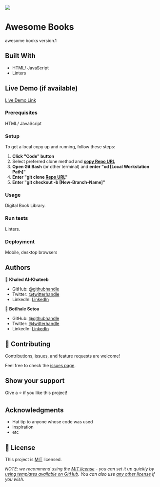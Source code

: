 ![](https://img.shields.io/badge/Microverse-blueviolet)

# Awesome Books

awesome books version.1


## Built With

- HTML/ JavaScript
- Linters

## Live Demo (if available)

[Live Demo Link](https://livedemo.com)


### Prerequisites
HTML/ JavaScript
### Setup
To get a local copy up and running, follow these steps:
1. **Click "Code" button**
2. Select preferred clone method and [**copy Repo URL**](https://github.com/Khaled-AlKhateeb/awesome-books.git)
3. **Open Git Bash** (or other terminal) and **enter "cd [Local Workstation Path]"**
4. **Enter "git clone [Repo URL](https://github.com/Khaled-AlKhateeb/awesome-books.git)"**
5. **Enter "git checkout -b [New-Branch-Name]"**

### Usage
Digital Book Library.

### Run tests
Linters.

### Deployment
Mobile, desktop browsers


## Authors

👤 **Khaled Al-Khateeb**

- GitHub: [@githubhandle](https://github.com/Khaled-AlKhateeb)
- Twitter: [@twitterhandle](https://twitter.com/KhaledA93751489)
- LinkedIn: [LinkedIn](https://www.linkedin.com/in/khaled-al-khateeb-3a1013247/)

👤 **Botlhale Setou**

- GitHub: [@githubhandle](https://github.com/Botlhale-Setou)
- Twitter: [@twitterhandle](https://twitter.com/Botlhale_Setou)
- LinkedIn: [LinkedIn](https://www.linkedin.com/in/botlhalesetou/)


## 🤝 Contributing

Contributions, issues, and feature requests are welcome!

Feel free to check the [issues page](https://github.com/Khaled-AlKhateeb/awesome-books/issues).

## Show your support

Give a ⭐️ if you like this project!

## Acknowledgments

- Hat tip to anyone whose code was used
- Inspiration
- etc

## 📝 License

This project is [MIT](./LICENSE) licensed.

_NOTE: we recommend using the [MIT license](https://choosealicense.com/licenses/mit/) - you can set it up quickly by [using templates available on GitHub](https://docs.github.com/en/communities/setting-up-your-project-for-healthy-contributions/adding-a-license-to-a-repository). You can also use [any other license](https://choosealicense.com/licenses/) if you wish._
